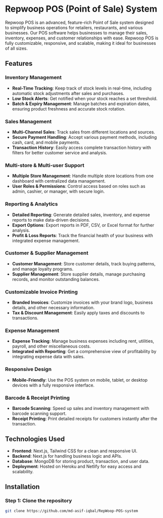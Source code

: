 # Repwoop POS (Point of Sale) System

Repwoop POS is an advanced, feature-rich Point of Sale system designed to simplify business operations for retailers, restaurants, and various businesses. Our POS software helps businesses to manage their sales, inventory, expenses, and customer relationships with ease. Repwoop POS is fully customizable, responsive, and scalable, making it ideal for businesses of all sizes.

## Features

### Inventory Management
- **Real-Time Tracking**: Keep track of stock levels in real-time, including automatic stock adjustments after sales and purchases.
- **Low Stock Alerts**: Get notified when your stock reaches a set threshold.
- **Batch & Expiry Management**: Manage batches and expiration dates, ensuring product freshness and accurate stock rotation.

### Sales Management
- **Multi-Channel Sales**: Track sales from different locations and sources.
- **Secure Payment Handling**: Accept various payment methods, including cash, card, and mobile payments.
- **Transaction History**: Easily access complete transaction history with filters for better customer service and analysis.

### Multi-store & Multi-user Support
- **Multiple Store Management**: Handle multiple store locations from one dashboard with centralized data management.
- **User Roles & Permissions**: Control access based on roles such as admin, cashier, or manager, with secure login.

### Reporting & Analytics
- **Detailed Reporting**: Generate detailed sales, inventory, and expense reports to make data-driven decisions.
- **Export Options**: Export reports in PDF, CSV, or Excel format for further analysis.
- **Profit & Loss Reports**: Track the financial health of your business with integrated expense management.

### Customer & Supplier Management
- **Customer Management**: Store customer details, track buying patterns, and manage loyalty programs.
- **Supplier Management**: Store supplier details, manage purchasing records, and monitor outstanding balances.

### Customizable Invoice Printing
- **Branded Invoices**: Customize invoices with your brand logo, business details, and other necessary information.
- **Tax & Discount Management**: Easily apply taxes and discounts to transactions.

### Expense Management
- **Expense Tracking**: Manage business expenses including rent, utilities, payroll, and other miscellaneous costs.
- **Integrated with Reporting**: Get a comprehensive view of profitability by integrating expense data with sales.

### Responsive Design
- **Mobile-Friendly**: Use the POS system on mobile, tablet, or desktop devices with a fully responsive interface.

### Barcode & Receipt Printing
- **Barcode Scanning**: Speed up sales and inventory management with barcode scanning support.
- **Receipt Printing**: Print detailed receipts for customers instantly after the transaction.

## Technologies Used
- **Frontend**: Next.js, Tailwind CSS for a clean and responsive UI.
- **Backend**: Next.js for handling business logic and APIs.
- **Database**: MongoDB for storing product, transaction, and user data.
- **Deployment**: Hosted on Heroku and Netlify for easy access and scalability.

## Installation

### Step 1: Clone the repository
```bash
git clone https://github.com/md-asif-iqbal/RepWoop-POS-system
